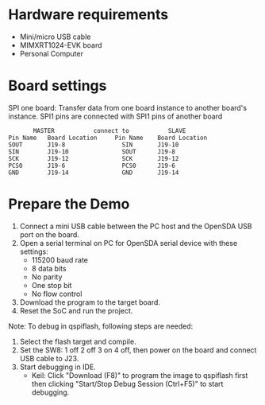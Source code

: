 Hardware requirements
=====================
- Mini/micro USB cable
- MIMXRT1024-EVK board
- Personal Computer

Board settings
============

SPI one board:
Transfer data from one board instance to another board's instance.
SPI1 pins are connected with SPI1 pins of another board
~~~~~~~~~~~~~~~~~~~~~~~~~~~~~~~~~~~~~~~~~~~~~~~~~~~~~~
       MASTER           connect to           SLAVE
Pin Name   Board Location     Pin Name    Board Location
SOUT       J19-8                SIN       J19-10
SIN        J19-10               SOUT      J19-8
SCK        J19-12               SCK       J19-12
PCS0       J19-6                PCS0      J19-6
GND        J19-14               GND       J19-14
~~~~~~~~~~~~~~~~~~~~~~~~~~~~~~~~~~~~~~~~~~~~~~~~~~~~~~

Prepare the Demo
===============
1.  Connect a mini USB cable between the PC host and the OpenSDA USB port on the board.
2.  Open a serial terminal on PC for OpenSDA serial device with these settings:
    - 115200 baud rate
    - 8 data bits
    - No parity
    - One stop bit
    - No flow control
3.  Download the program to the target board.
4.  Reset the SoC and run the project.



Note:
To debug in qspiflash, following steps are needed:
1. Select the flash target and compile.
2. Set the SW8: 1 off 2 off 3 on 4 off, then power on the board and connect USB cable to J23.
3. Start debugging in IDE.
   - Keil: Click "Download (F8)" to program the image to qspiflash first then clicking "Start/Stop Debug Session (Ctrl+F5)" to start debugging.
